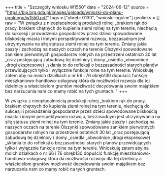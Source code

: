 +++
title = "Szczegóły wniosku W1550"
date = "2024-06-12"
source = "https://bip.brg.gda.pl/images/uploads/wnioski-do-planu-ogolnego/w1550.pdf"
tags = ["obręb: 0130", "wnioski-ogolne"]
geolinks = []
raw = "W związku z nieopłacalnością produkcji rolnej „brakiem rąk do pracy, brakiem chętnych do kupienia ziemi rolnej na tym terenie, niechęcią do sukcesji i prowadzenia gospodarstw przez dzieci spowodowane bliskością miasta i innymi perspektywami rozwoju, bezzasadnym jest utrzymywania na siłę statusu ziemi rolnej na tym terenie. Zmiany jakie zaszły i zachodzą na naszych oczach na terenie Olszynki spowodowane zanikiem pierwotnych gospodarstw rolnych na przestrzeni ostatnich 30 lat „oraz postępującą zabudową tej dzielnicy ( domy „osiedla „obwodnice ,drogi ekspresowe) „skłania to do refleksji o bezzasadności starych planów przewidujących tylko i wyłącznie funkcje rolne na tym terenie. Wnioskuję zatem aby na moich działkach o nr 66 i 76 obręb130 dopuścić funkcję mieszkaniowo-handlowo-usługową która da możliwości rozwoju dla tej dzielnicy a właścicielom gruntów możliwość decydowania swoim majątkiem bez narzucania nam co mamy robić na tych gruntach. "
+++

W związku z nieopłacalnością produkcji rolnej „brakiem rąk do pracy, brakiem
chętnych do kupienia ziemi rolnej na tym terenie, niechęcią do sukcesji i prowadzenia
gospodarstw przez dzieci spowodowane bliskością miasta i innymi perspektywami rozwoju,
bezzasadnym jest utrzymywania na siłę statusu ziemi rolnej na tym terenie. Zmiany jakie zaszły
i zachodzą na naszych oczach na terenie Olszynki spowodowane zanikiem pierwotnych
gospodarstw rolnych na przestrzeni ostatnich 30 lat „oraz postępującą zabudową tej dzielnicy (
domy „osiedla „obwodnice ,drogi ekspresowe) „skłania to do refleksji o bezzasadności starych
planów przewidujących tylko i wyłącznie funkcje rolne na tym terenie. Wnioskuję zatem aby na
moich działkach o nr 66 i 76 obręb130 dopuścić funkcję mieszkaniowo-handlowo-usługową
która da możliwości rozwoju dla tej dzielnicy a właścicielom gruntów możliwość decydowania
swoim majątkiem bez narzucania nam co mamy robić na tych gruntach.




